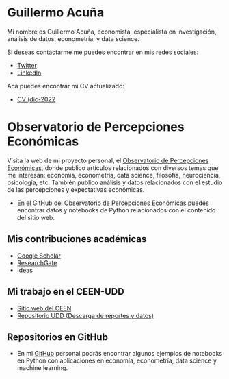 # Guillermo Acuña
Mi nombre es Guillermo Acuña, economista, especialista en investigación, análisis de datos, econometría, y data science. 

Si deseas contactarme me puedes encontrar en mis redes sociales:
- [Twitter](https://twitter.com/guillermoacuna)
- [LinkedIn](https://www.linkedin.com/in/guillermoacuna/)

Acá puedes encontrar mi CV actualizado:
- [CV (dic-2022](https://1drv.ms/b/s!AknnacdUetsHhNoRckWx6dhfm-CPwA?e=BMd1Pe)

# Observatorio de Percepciones Económicas
Visita la web de mi proyecto personal, el [Observatorio de Percepciones Económicas](https://www.percepcioneseconomicas.cl/), donde publico artículos relacionados con diversos temas que me interesan: economía, econometría, data science, filosofía, neurociencia, psicología, etc. También publico análisis y datos relacionados con el estudio de las percepciones y expectativas económicas.

- En el [GitHub del Observatorio de Percepciones Económicas](https://github.com/percepcioneseconomicas) puedes encontrar datos y notebooks de Python relacionados con el contenido del sitio web.

## Mis contribuciones académicas
- [Google Scholar](https://scholar.google.cl/citations?user=lV-J7MsAAAAJ&hl)
- [ResearchGate](https://www.researchgate.net/profile/Guillermo_Acuna3)
- [Ideas](https://ideas.repec.org/e/pac70.html)

## Mi trabajo en el CEEN-UDD
- [Sitio web del CEEN](https://ceen.udd.cl/)
- [Repositorio UDD (Descarga de reportes y datos)](https://repositorio.udd.cl/handle/11447/108)

## Repositorios en GitHub
- En mi [GitHub](https://github.com/guillermo-acuna/guillermo-acuna.github.io) personal podrás encontrar algunos ejemplos de notebooks en Python con aplicaciones en economía, econometría, data science y machine learning.

